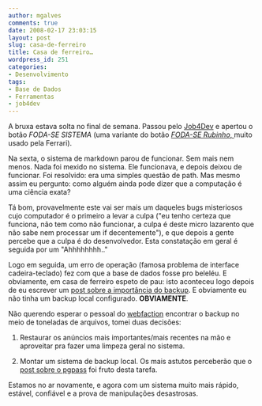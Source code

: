 ```yaml
---
author: mgalves
comments: true
date: 2008-02-17 23:03:15
layout: post
slug: casa-de-ferreiro
title: Casa de ferreiro…
wordpress_id: 251
categories:
- Desenvolvimento
tags:
- Base de Dados
- Ferramentas
- job4dev
---
```


A bruxa estava solta no final de semana. Passou pelo [Job4Dev](http://job4dev.com) e apertou o botão _FODA-SE SISTEMA_ (uma variante do botão [_FODA-SE Rubinho_, ](http://miguelcomenta.wordpress.com/2006/12/23/botao-vermelho/)muito usado pela Ferrari).

Na sexta, o sistema de markdown parou de funcionar. Sem mais nem menos. Nada foi mexido no sistema. Ele funcionava, e depois deixou de funcionar. Foi resolvido: era uma simples questão de path. Mas mesmo assim eu pergunto: como alguém ainda pode dizer que a computação é uma ciência exata?

Tá bom, provavelmente este vai ser mais um daqueles bugs misteriosos cujo computador é o primeiro a levar a culpa ("eu tenho certeza que funciona, não tem como não funcionar, a culpa é deste micro lazarento que não sabe nem processar um if decentemente"), e que depois a gente percebe que a culpa é do desenvolvedor. Esta constatação em geral é seguida por um "Ahhhhhhhh.."

Logo em seguida, um erro de operação (famosa problema de interface cadeira-teclado) fez com que a base de dados fosse pro beleléu. E obviamente, em casa de ferreiro espeto de pau: isto aconteceu logo depois de eu escrever um [post sobre a importância do backup](http://log4dev.com/2008/02/10/backup-ear-e-preciso/). E obviamente eu não tinha um backup local configurado. **OBVIAMENTE**.

Não querendo esperar o pessoal do [webfaction](http://www.webfaction.com/?affiliate=mushroom) encontrar o backup no meio de toneladas de arquivos, tomei duas decisões:



	
  1. Restaurar os anúncios mais importantes/mais recentes na mão e aproveitar pra fazer uma limpeza geral no sistema.

	
  2. Montar um sistema de backup local. Os mais astutos perceberão que o [post sobre o pgpass](http://log4dev.com/2008/02/16/pgpass/) foi fruto desta tarefa.


Estamos no ar novamente, e agora com um sistema muito mais rápido, estável, confiável e a prova de manipulações desastrosas.
